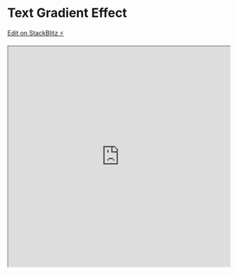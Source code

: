 # Text Gradient Effect

[Edit on StackBlitz ⚡️](https://stackblitz.com/edit/web-platform-jxuu8b)

<iframe src="https://stackblitz.com/edit/web-platform-jxuu8b?embed=1&file=index.html&hideNavigation=1" width="100%" height="500px" title="Text Gradient Effect Sample"></iframe>